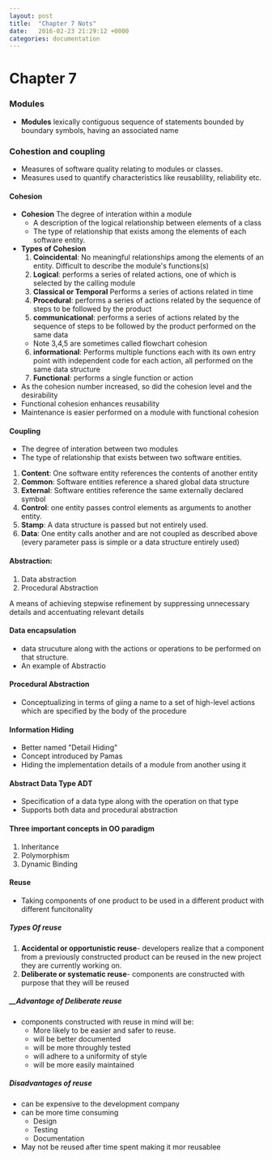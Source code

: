 ```yaml
---
layout: post
title:  "Chapter 7 Nots"
date:   2016-02-23 21:29:12 +0000
categories: documentation
---
```

# Chapter 7


### Modules
* __Modules__ lexically contiguous sequence of statements bounded by boundary symbols, having an associated name


### Cohestion and coupling
* Measures of software quality relating to modules or classes.
* Measures used to quantify characteristics like reusablility, reliability etc.


#### Cohesion
* __Cohesion__ The degree of interation within a module
  * A description of the logical relationship between elements of a class
  * The type of relationship that exists among the elements of each software entity.
* __Types of Cohesion__ 
  1.  __Coincidental__: No meaningful relationships among the elements of an entity. Difficult to describe the module's functions(s)
  2. __Logical__: performs a series of related actions, one of which is selected by the calling module
  3. __Classical or Temporal__ Performs a series of actions related in time
  4. __Procedural__: performs a series of actions related by the sequence of steps to be followed by the product
  5. __communicational__: performs a series of actions related by the sequence of steps to be followed by the product performed on the same data
    * Note 3,4,5 are sometimes called flowchart cohesion
  6. __informational__: Performs multiple functions each with its own entry point with independent code for each action, all performed on the same data structure
  7. __Functional__: performs a single function or action
* As the cohesion number increased, so did the cohesion level and the desirability
* Functional cohesion enhances reusability
* Maintenance is easier performed on a module with functional cohesion

#### Coupling
* The degree of interation between two modules
* The type of relationship that exists between two software entities.
1. __Content__: One software entity references the contents of another entity
2. __Common__: Software entities reference a shared global data structure
3. __External__: Software entities reference the same externally declared symbol
4. __Control__: one entity passes  control elements as arguments to another entity.
5. __Stamp__: A data structure is passed but not entirely used. 
6. __Data__: One  entity calls another and are not coupled as described above (every parameter pass is simple or a data structure entirely used)


#### Abstraction:
1. Data abstraction
2. Procedural Abstraction
 
A means of achieving stepwise refinement by suppressing unnecessary details and accentuating relevant details 

#### Data encapsulation
* data strucuture along with the actions or operations to be performed on that structure.
* An example of Abstractio

#### Procedural Abstraction
* Conceptualizing in terms of giing a name to a set of high-level actions which are specified by the body of the procedure

#### Information Hiding
* Better named "Detail Hiding"
* Concept introduced by Pamas
* Hiding the implementation details of a module from another using it

#### Abstract Data Type ADT
* Specification of a data type along with the operation on that type
* Supports both data and procedural abstraction
 
#### Three important concepts in OO paradigm
1. Inheritance
2. Polymorphism
3. Dynamic Binding 
 
#### Reuse
* Taking components of one product to be used in a different product with different funcitonality 

##### __Types Of reuse__
1. __Accidental or opportunistic reuse__- developers realize that a component from a previously constructed product can be reused in the new project they are currently working on.
2. __Deliberate or systematic reuse__- components are constructed with purpose that they will be reused

##### __Advantage of Deliberate reuse
* components constructed with reuse in mind will be:
    * More likely to be easier and safer to reuse.
    * will be better documented
    * will be more throughly tested
    * will adhere to a uniformity of style
    * will be more easily maintained


##### __Disadvantages of reuse__
* can be expensive to the development company
* can be more time consuming
    * Design 
    * Testing
    * Documentation
* May not be reused after time spent making it mor reusablee
